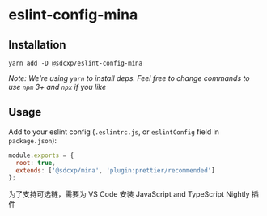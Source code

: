 # eslint-config-mina

## Installation

```
yarn add -D @sdcxp/eslint-config-mina
```

_Note: We're using `yarn` to install deps. Feel free to change commands to use `npm` 3+ and `npx` if you like_

## Usage

Add to your eslint config (`.eslintrc.js`, or `eslintConfig` field in `package.json`):

```js
module.exports = {
  root: true,
  extends: ['@sdcxp/mina', 'plugin:prettier/recommended']
};
```

为了支持可选链，需要为 VS Code 安装 JavaScript and TypeScript Nightly 插件
